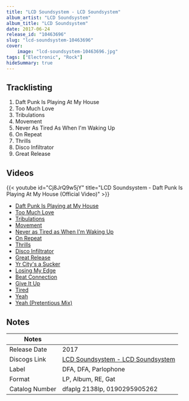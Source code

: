 ```yaml
---
title: "LCD Soundsystem - LCD Soundsystem"
album_artist: "LCD Soundsystem"
album_title: "LCD Soundsystem"
date: 2017-06-24
release_id: "10463696"
slug: "lcd-soundsystem-10463696"
cover:
    image: "lcd-soundsystem-10463696.jpg"
tags: ["Electronic", "Rock"]
hideSummary: true
---
```


## Tracklisting
1. Daft Punk Is Playing At My House
2. Too Much Love
3. Tribulations
4. Movement
5. Never As Tired As When I'm Waking Up
6. On Repeat
7. Thrills
8. Disco Infiltrator
9. Great Release

## Videos
{{< youtube id="Cj8JrQ9w5jY" title="LCD Soundsystem - Daft Punk Is Playing At My House (Official Video)" >}}
- [Daft Punk Is Playing at My House](https://www.youtube.com/watch?v=c7eCpUG9r5U)
- [Too Much Love](https://www.youtube.com/watch?v=CcEC5r0xzt8)
- [Tribulations](https://www.youtube.com/watch?v=G6aNYV8B5wc)
- [Movement](https://www.youtube.com/watch?v=2vHUEGI3_no)
- [Never as Tired as When I'm Waking Up](https://www.youtube.com/watch?v=Xz4Lq1RfqAk)
- [On Repeat](https://www.youtube.com/watch?v=y6SmM0IQTjY)
- [Thrills](https://www.youtube.com/watch?v=oOpf6_kpgLI)
- [Disco Infiltrator](https://www.youtube.com/watch?v=s7CBdX0_A3g)
- [Great Release](https://www.youtube.com/watch?v=NFy1VJFDrZ4)
- [Yr City's a Sucker](https://www.youtube.com/watch?v=q_wroK6bY7Y)
- [Losing My Edge](https://www.youtube.com/watch?v=nqww88x584U)
- [Beat Connection](https://www.youtube.com/watch?v=xwVFktBrS-E)
- [Give It Up](https://www.youtube.com/watch?v=th2IQgi5d-Y)
- [Tired](https://www.youtube.com/watch?v=uIzBOTXASgw)
- [Yeah](https://www.youtube.com/watch?v=ERdGCgI-Uj4)
- [Yeah (Pretentious Mix)](https://www.youtube.com/watch?v=vTDDSrhXdBY)

## Notes

| Notes          |             |
| ---------------| ----------- |
| Release Date   | 2017 |
| Discogs Link   | [LCD Soundsystem - LCD Soundsystem](https://www.discogs.com/release/10463696) |
| Label          | DFA, DFA, Parlophone |
| Format         | LP, Album, RE, Gat |
| Catalog Number | dfaplg 2138lp, 0190295905262 |

